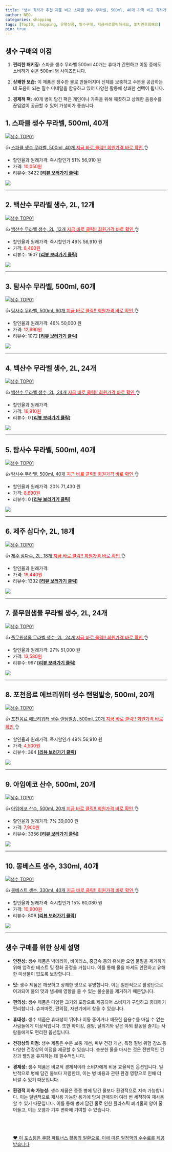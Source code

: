 ```yaml
---
title: "생수 최저가 추천 제품 비교 스파클 생수 무라벨, 500ml, 40개 가격 비교 최저가장점"
author: NEO.
categories: shopping
tags: [Top10, shopping, 유행상품, 필수구매, 지금바로클릭하세요, 놓치면후회해요]
pin: true
---
```

## 생수 구매의 이점
1. **편리한 패키징:** 스파클 생수 무라벨 500ml 40개는 휴대가 간편하고 이동 중에도 소비하기 쉬운 500ml 병 사이즈입니다.

2. **상쾌한 보습:** 이 제품은 정수한 물로 만들어지며 신체를 보충하고 수분을 공급하는 데 도움이 되는 필수 미네랄을 함유하고 있어 다양한 활동에 상쾌한 선택이 됩니다.

3. **경제적 팩:** 40개 병이 담긴 팩은 개인이나 가족을 위해 깨끗하고 상쾌한 음용수를 끊임없이 공급할 수 있어 가성비가 좋습니다.

   

## 1. 스파클 생수 무라벨, 500ml, 40개

[![생수 TOP01](https://thumbnail7.coupangcdn.com/thumbnails/remote/490x490ex/image/vendor_inventory/5dae/e3d424b112f445705da48a0e705f5290b475c97e962ca1d9e758c43044e2.jpg)](https://link.coupang.com/re/AFFSDP?lptag=AF3617701&subid=GithubCoopas&pageKey=6830320694&traceid=V0-153&itemId=19751768427&vendorItemId=83406358826)


👍 [스파클 생수 무라벨, 500ml, 40개 <font color=red> 지금 바로 클릭!! 회원가격 바로 확인 </font> ](https://link.coupang.com/re/AFFSDP?lptag=AF3617701&subid=GithubCoopas&pageKey=6830320694&traceid=V0-153&itemId=19751768427&vendorItemId=83406358826) 👌 


- 할인율과 원래가격: 즉시할인가 51%  56,910   원
- 가격: <span style='color:red'>10,050원</span>
- 리뷰수: 3422  [**[리뷰 보러가기 클릭]**](https://link.coupang.com/re/AFFSDP?lptag=AF3617701&subid=GithubCoopas&pageKey=6830320694&traceid=V0-153&itemId=19751768427&vendorItemId=83406358826)

[![](/discount_price.png)](https://link.coupang.com/re/AFFSDP?lptag=AF3617701&subid=GithubCoopas&pageKey=6830320694&traceid=V0-153&itemId=19751768427&vendorItemId=83406358826)

---


   

## 2. 백산수 무라벨 생수, 2L, 12개

[![생수 TOP01](https://thumbnail8.coupangcdn.com/thumbnails/remote/490x490ex/image/retail/images/7294689776742981-9d9ceec5-a4bf-4a99-a753-368d5af3e962.jpg)](https://link.coupang.com/re/AFFSDP?lptag=AF3617701&subid=GithubCoopas&pageKey=6393352093&traceid=V0-153&itemId=18829303570&vendorItemId=86494109740)


👍 [백산수 무라벨 생수, 2L, 12개 <font color=red> 지금 바로 클릭!! 회원가격 바로 확인 </font> ](https://link.coupang.com/re/AFFSDP?lptag=AF3617701&subid=GithubCoopas&pageKey=6393352093&traceid=V0-153&itemId=18829303570&vendorItemId=86494109740) 👌 


- 할인율과 원래가격: 즉시할인가 49%  56,910   원
- 가격: <span style='color:red'>8,460원</span>
- 리뷰수: 1607  [**[리뷰 보러가기 클릭]**](https://link.coupang.com/re/AFFSDP?lptag=AF3617701&subid=GithubCoopas&pageKey=6393352093&traceid=V0-153&itemId=18829303570&vendorItemId=86494109740)

[![](/discount_price.png)](https://link.coupang.com/re/AFFSDP?lptag=AF3617701&subid=GithubCoopas&pageKey=6393352093&traceid=V0-153&itemId=18829303570&vendorItemId=86494109740)

---


   

## 3. 탐사수 무라벨, 500ml, 60개

[![생수 TOP01](https://thumbnail8.coupangcdn.com/thumbnails/remote/490x490ex/image/retail/images/8490946390630062-860cc30c-bf13-4328-ab25-52d81b215aa2.jpg)](https://link.coupang.com/re/AFFSDP?lptag=AF3617701&subid=GithubCoopas&pageKey=5625704601&traceid=V0-153&itemId=11696970903&vendorItemId=79547658934)


👍 [탐사수 무라벨, 500ml, 60개 <font color=red> 지금 바로 클릭!! 회원가격 바로 확인 </font> ](https://link.coupang.com/re/AFFSDP?lptag=AF3617701&subid=GithubCoopas&pageKey=5625704601&traceid=V0-153&itemId=11696970903&vendorItemId=79547658934) 👌 


- 할인율과 원래가격: 46%  50,000   원
- 가격: <span style='color:red'>12,690원</span>
- 리뷰수: 1072  [**[리뷰 보러가기 클릭]**](https://link.coupang.com/re/AFFSDP?lptag=AF3617701&subid=GithubCoopas&pageKey=5625704601&traceid=V0-153&itemId=11696970903&vendorItemId=79547658934)

[![](/discount_price.png)](https://link.coupang.com/re/AFFSDP?lptag=AF3617701&subid=GithubCoopas&pageKey=5625704601&traceid=V0-153&itemId=11696970903&vendorItemId=79547658934)

---


   

## 4. 백산수 무라벨 생수, 2L, 24개

[![생수 TOP01](https://thumbnail8.coupangcdn.com/thumbnails/remote/490x490ex/image/retail/images/3570445572554842-f7dd1a75-a113-4f84-b85d-3084249b223e.jpg)](https://link.coupang.com/re/AFFSDP?lptag=AF3617701&subid=GithubCoopas&pageKey=6393352093&traceid=V0-153&itemId=18924166493&vendorItemId=86494111210)


👍 [백산수 무라벨 생수, 2L, 24개 <font color=red> 지금 바로 클릭!! 회원가격 바로 확인 </font> ](https://link.coupang.com/re/AFFSDP?lptag=AF3617701&subid=GithubCoopas&pageKey=6393352093&traceid=V0-153&itemId=18924166493&vendorItemId=86494111210) 👌 


- 할인율과 원래가격: 
- 가격: <span style='color:red'>16,910원</span>
- 리뷰수: 0  [**[리뷰 보러가기 클릭]**](https://link.coupang.com/re/AFFSDP?lptag=AF3617701&subid=GithubCoopas&pageKey=6393352093&traceid=V0-153&itemId=18924166493&vendorItemId=86494111210)

[![](/discount_price.png)](https://link.coupang.com/re/AFFSDP?lptag=AF3617701&subid=GithubCoopas&pageKey=6393352093&traceid=V0-153&itemId=18924166493&vendorItemId=86494111210)

---


   

## 5. 탐사수 무라벨, 500ml, 40개

[![생수 TOP01](https://thumbnail9.coupangcdn.com/thumbnails/remote/490x490ex/image/retail/images/9201864858934831-7e4253f9-391a-458d-bd66-b591309922c5.crdownload)](https://link.coupang.com/re/AFFSDP?lptag=AF3617701&subid=GithubCoopas&pageKey=5625704601&traceid=V0-153&itemId=9133866797&vendorItemId=79544780492)


👍 [탐사수 무라벨, 500ml, 40개 <font color=red> 지금 바로 클릭!! 회원가격 바로 확인 </font> ](https://link.coupang.com/re/AFFSDP?lptag=AF3617701&subid=GithubCoopas&pageKey=5625704601&traceid=V0-153&itemId=9133866797&vendorItemId=79544780492) 👌 


- 할인율과 원래가격: 20%  71,430   원
- 가격: <span style='color:red'>8,690원</span>
- 리뷰수: 0  [**[리뷰 보러가기 클릭]**](https://link.coupang.com/re/AFFSDP?lptag=AF3617701&subid=GithubCoopas&pageKey=5625704601&traceid=V0-153&itemId=9133866797&vendorItemId=79544780492)

[![](/discount_price.png)](https://link.coupang.com/re/AFFSDP?lptag=AF3617701&subid=GithubCoopas&pageKey=5625704601&traceid=V0-153&itemId=9133866797&vendorItemId=79544780492)

---


   

## 6. 제주 삼다수, 2L, 18개

[![생수 TOP01](https://thumbnail6.coupangcdn.com/thumbnails/remote/490x490ex/image/retail/images/1216004256363846-25264988-d88f-4def-a62f-f93cfb1e5bd7.jpg)](https://link.coupang.com/re/AFFSDP?lptag=AF3617701&subid=GithubCoopas&pageKey=5585425593&traceid=V0-153&itemId=20047450444&vendorItemId=86469812575)


👍 [제주 삼다수, 2L, 18개 <font color=red> 지금 바로 클릭!! 회원가격 바로 확인 </font> ](https://link.coupang.com/re/AFFSDP?lptag=AF3617701&subid=GithubCoopas&pageKey=5585425593&traceid=V0-153&itemId=20047450444&vendorItemId=86469812575) 👌 


- 할인율과 원래가격: 
- 가격: <span style='color:red'>19,440원</span>
- 리뷰수: 1332  [**[리뷰 보러가기 클릭]**](https://link.coupang.com/re/AFFSDP?lptag=AF3617701&subid=GithubCoopas&pageKey=5585425593&traceid=V0-153&itemId=20047450444&vendorItemId=86469812575)

[![](/discount_price.png)](https://link.coupang.com/re/AFFSDP?lptag=AF3617701&subid=GithubCoopas&pageKey=5585425593&traceid=V0-153&itemId=20047450444&vendorItemId=86469812575)

---


   

## 7. 풀무원샘물 무라벨 생수, 2L, 24개

[![생수 TOP01](https://thumbnail8.coupangcdn.com/thumbnails/remote/490x490ex/image/retail/images/a695ee05-1659-4c7f-81ec-b97a995717691595079618745475710.png)](https://link.coupang.com/re/AFFSDP?lptag=AF3617701&subid=GithubCoopas&pageKey=6239512369&traceid=V0-153&itemId=19911226408&vendorItemId=86494124999)


👍 [풀무원샘물 무라벨 생수, 2L, 24개 <font color=red> 지금 바로 클릭!! 회원가격 바로 확인 </font> ](https://link.coupang.com/re/AFFSDP?lptag=AF3617701&subid=GithubCoopas&pageKey=6239512369&traceid=V0-153&itemId=19911226408&vendorItemId=86494124999) 👌 


- 할인율과 원래가격: 27%  51,000   원
- 가격: <span style='color:red'>13,580원</span>
- 리뷰수: 997  [**[리뷰 보러가기 클릭]**](https://link.coupang.com/re/AFFSDP?lptag=AF3617701&subid=GithubCoopas&pageKey=6239512369&traceid=V0-153&itemId=19911226408&vendorItemId=86494124999)

[![](/discount_price.png)](https://link.coupang.com/re/AFFSDP?lptag=AF3617701&subid=GithubCoopas&pageKey=6239512369&traceid=V0-153&itemId=19911226408&vendorItemId=86494124999)

---


   

## 8. 포천음료 에브리워터 생수 랜덤발송, 500ml, 20개

[![생수 TOP01](https://thumbnail7.coupangcdn.com/thumbnails/remote/490x490ex/image/vendor_inventory/images/2017/01/20/9/9/4744abf8-070f-4986-9297-eeb58dafc733.jpg)](https://link.coupang.com/re/AFFSDP?lptag=AF3617701&subid=GithubCoopas&pageKey=3466191&traceid=V0-153&itemId=16322010&vendorItemId=3023134967)


👍 [포천음료 에브리워터 생수 랜덤발송, 500ml, 20개 <font color=red> 지금 바로 클릭!! 회원가격 바로 확인 </font> ](https://link.coupang.com/re/AFFSDP?lptag=AF3617701&subid=GithubCoopas&pageKey=3466191&traceid=V0-153&itemId=16322010&vendorItemId=3023134967) 👌 


- 할인율과 원래가격: 즉시할인가 49%  56,910   원
- 가격: <span style='color:red'>4,500원</span>
- 리뷰수: 364  [**[리뷰 보러가기 클릭]**](https://link.coupang.com/re/AFFSDP?lptag=AF3617701&subid=GithubCoopas&pageKey=3466191&traceid=V0-153&itemId=16322010&vendorItemId=3023134967)

[![](/discount_price.png)](https://link.coupang.com/re/AFFSDP?lptag=AF3617701&subid=GithubCoopas&pageKey=3466191&traceid=V0-153&itemId=16322010&vendorItemId=3023134967)

---


   

## 9. 아임에코 산수, 500ml, 20개

[![생수 TOP01](https://thumbnail9.coupangcdn.com/thumbnails/remote/490x490ex/image/vendor_inventory/7ae6/08a4dfeb75ad76002397e2bb02fe2a87cf4f4ec5ff413416e9add31e00bf.jpg)](https://link.coupang.com/re/AFFSDP?lptag=AF3617701&subid=GithubCoopas&pageKey=7431740598&traceid=V0-153&itemId=19167207233&vendorItemId=80861141206)


👍 [아임에코 산수, 500ml, 20개 <font color=red> 지금 바로 클릭!! 회원가격 바로 확인 </font> ](https://link.coupang.com/re/AFFSDP?lptag=AF3617701&subid=GithubCoopas&pageKey=7431740598&traceid=V0-153&itemId=19167207233&vendorItemId=80861141206) 👌 


- 할인율과 원래가격: 7%  39,000   원
- 가격: <span style='color:red'>7,900원</span>
- 리뷰수: 3356  [**[리뷰 보러가기 클릭]**](https://link.coupang.com/re/AFFSDP?lptag=AF3617701&subid=GithubCoopas&pageKey=7431740598&traceid=V0-153&itemId=19167207233&vendorItemId=80861141206)

[![](/discount_price.png)](https://link.coupang.com/re/AFFSDP?lptag=AF3617701&subid=GithubCoopas&pageKey=7431740598&traceid=V0-153&itemId=19167207233&vendorItemId=80861141206)

---


   

## 10. 몽베스트 생수, 330ml, 40개

[![생수 TOP01](https://thumbnail7.coupangcdn.com/thumbnails/remote/490x490ex/image/retail/images/4626711875637525-72bba9f8-6e2c-494f-9a2b-7247438a4165.jpg)](https://link.coupang.com/re/AFFSDP?lptag=AF3617701&subid=GithubCoopas&pageKey=4683535861&traceid=V0-153&itemId=128126647&vendorItemId=3265196496)


👍 [몽베스트 생수, 330ml, 40개 <font color=red> 지금 바로 클릭!! 회원가격 바로 확인 </font> ](https://link.coupang.com/re/AFFSDP?lptag=AF3617701&subid=GithubCoopas&pageKey=4683535861&traceid=V0-153&itemId=128126647&vendorItemId=3265196496) 👌 


- 할인율과 원래가격: 즉시할인가 15%  60,080   원
- 가격: <span style='color:red'>10,900원</span>
- 리뷰수: 806  [**[리뷰 보러가기 클릭]**](https://link.coupang.com/re/AFFSDP?lptag=AF3617701&subid=GithubCoopas&pageKey=4683535861&traceid=V0-153&itemId=128126647&vendorItemId=3265196496)

[![](/discount_price.png)](https://link.coupang.com/re/AFFSDP?lptag=AF3617701&subid=GithubCoopas&pageKey=4683535861&traceid=V0-153&itemId=128126647&vendorItemId=3265196496)

---
## 생수 구매를 위한 상세 설명
* **안전성:** 생수 제품은 박테리아, 바이러스, 중금속 등의 유해한 오염 물질을 제거하기 위해 엄격한 테스트 및 정화 공정을 거칩니다. 이를 통해 물을 마셔도 안전하고 유해한 미생물이 없도록 보장합니다.

* **맛:** 생수 제품은 깨끗하고 상쾌한 맛으로 유명합니다. 이는 일반적으로 활성탄으로 여과되어 물의 맛과 냄새에 영향을 줄 수 있는 불순물을 제거하기 때문입니다.

* **편의성:** 생수 제품은 다양한 크기와 포장으로 제공되어 소비자가 구입하고 휴대하기 편리합니다. 슈퍼마켓, 편의점, 자판기에서 찾을 수 있습니다.

* **휴대성:** 생수 제품은 휴대성이 뛰어나 이동 중이거나 깨끗한 음용수를 마실 수 없는 사람들에게 이상적입니다. 또한 하이킹, 캠핑, 달리기와 같은 야외 활동을 즐기는 사람들에게도 편리한 옵션입니다.

* **건강상의 이점:** 생수 제품은 수분 보충 개선, 피부 건강 개선, 특정 질병 위험 감소 등 다양한 건강상의 이점을 제공할 수 있습니다. 충분한 물을 마시는 것은 전반적인 건강과 웰빙을 유지하는 데 필수적입니다.

* **경제성:** 생수 제품은 비교적 경제적이라 소비자에게 비용 효율적인 옵션입니다. 일반적으로 병에 담긴 물보다 저렴한데, 이는 병 비용과 관련 환경 영향으로 인해 더 비쌀 수 있기 때문입니다.

* **환경적 지속 가능성:** 생수 제품은 종종 병에 담긴 물보다 환경적으로 지속 가능합니다. 이는 일반적으로 재사용 가능한 용기에 담겨 판매되어 여러 번 세척하여 재사용할 수 있기 때문입니다. 이를 통해 병에 담긴 물로 인한 플라스틱 폐기물의 양이 줄어들고, 이는 오염과 기후 변화에 기여할 수 있습니다.<br><br><br><br><br> [ ❤  이 포스팅은 쿠팡 파트너스 활동의 일환으로, 이에 따른 일정액의 수수료를 제공받습니다](https://link.coupang.com/a/bcEFyh)